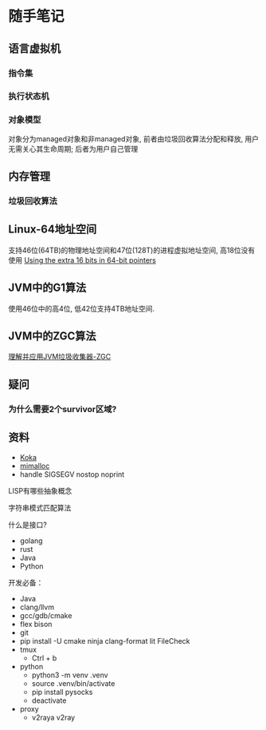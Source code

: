 
# 随手笔记
## 语言虚拟机
### 指令集
### 执行状态机
### 对象模型
对象分为managed对象和非managed对象, 前者由垃圾回收算法分配和释放, 用户无需关心其生命周期; 后者为用户自己管理

## 内存管理
### 垃圾回收算法

## Linux-64地址空间

支持46位(64TB)的物理地址空间和47位(128T)的进程虚拟地址空间, 高18位没有使用
[Using the extra 16 bits in 64-bit pointers](https://stackoverflow.com/questions/16198700/using-the-extra-16-bits-in-64-bit-pointers)

## JVM中的G1算法
使用46位中的高4位, 低42位支持4TB地址空间.


## JVM中的ZGC算法

[理解并应用JVM垃圾收集器-ZGC](https://zhuanlan.zhihu.com/p/105921339 "理解并应用JVM垃圾收集器")

## 疑问

### 为什么需要2个survivor区域?

## 资料
- [Koka](https://koka-lang.github.io/koka/doc/index.html, "A Functional Language with Effect Types and Handlers")
- [mimalloc](https://github.com/microsoft/mimalloc)
- handle SIGSEGV nostop noprint

LISP有哪些抽象概念

字符串模式匹配算法

什么是接口?

- golang
- rust
- Java
- Python

开发必备：

- Java
- clang/llvm
- gcc/gdb/cmake
- flex bison
- git
-  pip install -U cmake ninja clang-format lit FileCheck
- tmux
  - Ctrl + b
- python
  - python3 -m venv .venv
  - source .venv/bin/activate
  - pip install pysocks
  - deactivate
- proxy
  - v2raya v2ray
